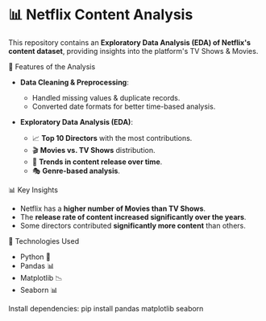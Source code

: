 # 📊 Netflix Content Analysis

This repository contains an **Exploratory Data Analysis (EDA) of Netflix's content dataset**, providing insights into the platform's TV Shows & Movies.

 📌 Features of the Analysis
- **Data Cleaning & Preprocessing**: 
  - Handled missing values & duplicate records.
  - Converted date formats for better time-based analysis.

- **Exploratory Data Analysis (EDA)**:
  - 📈 **Top 10 Directors** with the most contributions.
  - 🎬 **Movies vs. TV Shows** distribution.
  - 📅 **Trends in content release over time**.
  - 🎭 **Genre-based analysis**.

 📊 Key Insights
- Netflix has a **higher number of Movies than TV Shows**.
- The **release rate of content increased significantly over the years**.
- Some directors contributed **significantly more content** than others.

 🔧 Technologies Used
- Python 🐍
- Pandas 📊
- Matplotlib 📉
- Seaborn 📊

 Install dependencies:
pip install pandas matplotlib seaborn
